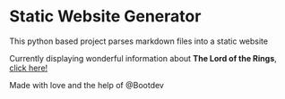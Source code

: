# Static Website Generator

This python based project parses markdown files into a static website

Currently displaying wonderful information about **The Lord of the Rings**, [click here!](https://equintanilla20.github.io/static-site/)

Made with love and the help of @Bootdev